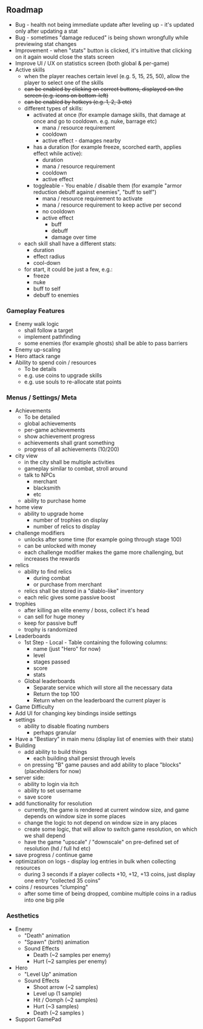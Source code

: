 ## Roadmap

- Bug - health not being immediate update after leveling up - it's updated only after updating a stat
- Bug - sometimes "damage reduced" is being shown wrongfully while previewing stat changes
- Improvement - when "stats" button is clicked, it's intuitive that clicking on it again would close the stats screen
- Improve UI / UX on statistics screen (both global & per-game)
- Active skills
  - when the player reaches certain level (e.g. 5, 15, 25, 50), allow the player to select one of the skills
  - ~~can be enabled by clicking on correct buttons, displayed on the screen (e.g. icons on bottom-left)~~
  - ~~can be enabled by hotkeys (e.g. 1, 2, 3 etc)~~
  - different types of skills:
    - activated at once (for example damage skills, that damage at once and go to cooldown. e.g. nuke, barrage etc)
      - mana / resource requirement
      - cooldown
      - active effect - damages nearby
    - has a duration (for example freeze, scorched earth, applies effect while active):
      - duration
      - mana / resource requirement
      - cooldown
      - active effect
    - toggleable - You enable / disable them (for example "armor reduction debuff against enemies", "buff to self")
      - mana / resource requirement to activate
      - mana / resource requirement to keep active per second
      - no cooldown
      - active effect
        - buff
        - debuff
        - damage over time
  - each skill shall have a different stats:
    - duration
    - effect radius
    - cool-down
  - for start, it could be just a few, e.g.:
    - freeze
    - nuke
    - buff to self
    - debuff to enemies

### Gameplay Features

- Enemy walk logic
  - shall follow a target
  - implement pathfinding
  - some enemies (for example ghosts) shall be able to pass barriers
- Enemy up-scaling
- Hero attack range
- Ability to spend coin / resources
  - To be details
  - e.g. use coins to upgrade skills
  - e.g. use souls to re-allocate stat points

### Menus / Settings/ Meta

- Achievements
  - To be detailed
  - global achievements
  - per-game achievements
  - show achievement progress
  - achievements shall grant something
  - progress of all achievements (10/200)
- city view
  - in the city shall be multiple activities
  - gameplay similar to combat, stroll around
  - talk to NPCs
    - merchant
    - blacksmith
    - etc
  - ability to purchase home
- home view
  - ability to upgrade home
    - number of trophies on display
    - number of relics to display
- challenge modifiers
  - unlocks after some time (for example going through stage 100)
  - can be unlocked with money
  - each challenge modifier makes the game more challenging, but increases the rewards
- relics
  - ability to find relics
    - during combat
    - or purchase from merchant
  - relics shall be stored in a "diablo-like" inventory
  - each relic gives some passive boost
- trophies
  - after killing an elite enemy / boss, collect it's head
  - can sell for huge money
  - keep for passive buff
  - trophy is randomized
- Leaderboards
  - 1st Step - Local - Table containing the following columns:
    - name (just "Hero" for now)
    - level
    - stages passed
    - score
    - stats
  - Global leaderboards
    - Separate service which will store all the necessary data
    - Return the top 100
    - Return when on the leaderboard the current player is
- Game Difficulty
- Add UI for changing key bindings inside settings
- settings
  - ability to disable floating numbers
    - perhaps granular
- Have a "Bestiary" in main menu (display list of enemies with their stats)
- Building
  - add ability to build things
    - each building shall persist through levels
  - on pressing "B" game pauses and add ability to place "blocks" (placeholders for now)
- server side:
  - ability to login via itch
  - ability to set username
  - save score
- add functionality for resolution
  - currently, the game is rendered at current window size, and game depends on window size in some places
  - change the logic to not depend on window size in any places
  - create some logic, that will allow to switch game resolution, on which we shall depend
  - have the game "upscale" / "downscale" on pre-defined set of resolution (hd / full hd etc)
- save progress / continue game
- optimization on logs - display log entries in bulk when collecting resources
  - during 3 seconds if a player collects +10, +12, +13 coins, just display one entry "collected 35 coins"
- coins / resources "clumping"
  - after some time of being dropped, combine multiple coins in a radius into one big pile

### Aesthetics

- Enemy
  - "Death" animation
  - "Spawn" (birth) animation
  - Sound Effects
    - Death (~2 samples per enemy)
    - Hurt (~2 samples per enemy)
- Hero
  - "Level Up" animation
  - Sound Effects
    - Shoot arrow (~2 samples)
    - Level up (1 sample)
    - Hit / Oomph (~2 samples)
    - Hurt (~3 samples)
    - Death (~2 samples )
- Support GamePad
